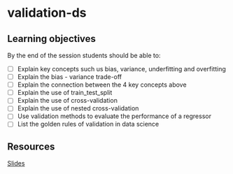 # validation-ds

## Learning objectives
By the end of the session students should be able to:

* [ ] Explain key concepts such us bias, variance, underfitting and overfitting
* [ ] Explain the bias - variance trade-off
* [ ] Explain the connection between the 4 key concepts above
* [ ] Explain the use of train_test_split
* [ ] Explain the use of cross-validation
* [ ] Explain the use of nested cross-validation
* [ ] Use validation methods to evaluate the performance of a regressor
* [ ] List the golden rules of validation in data science

## Resources

[Slides](https://docs.google.com/presentation/d/1a75uUhZvWeE-C-HfU1snX1Bi6jcAhUiy1EJsmuGcO08/edit)
